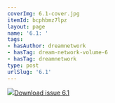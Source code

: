 ```yaml
---
coverImg: 6.1-cover.jpg
itemId: bcphbmz7lpz
layout: page
name: '6.1: '
tags:
- hasAuthor: dreamnetwork
- hasTag: dream-network-volume-6
- hasTag: dreamnetwork
type: post
urlSlug: '6.1'
---
```

<img class="card-img" src="../images/6.1-rect.jpg"/><a href="../files/pdfs/Volume_6/6.1-Dream-Network-Bulletin_Volume-6-Number-1.pdf" download="">Download issue 6.1</a>
